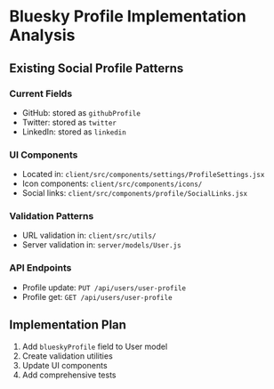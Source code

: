 # Bluesky Profile Implementation Analysis

## Existing Social Profile Patterns

### Current Fields
- GitHub: stored as `githubProfile` 
- Twitter: stored as `twitter`
- LinkedIn: stored as `linkedin`

### UI Components
- Located in: `client/src/components/settings/ProfileSettings.jsx`
- Icon components: `client/src/components/icons/`
- Social links: `client/src/components/profile/SocialLinks.jsx`

### Validation Patterns
- URL validation in: `client/src/utils/`
- Server validation in: `server/models/User.js`

### API Endpoints
- Profile update: `PUT /api/users/user-profile`
- Profile get: `GET /api/users/user-profile`

## Implementation Plan
1. Add `blueskyProfile` field to User model
2. Create validation utilities
3. Update UI components
4. Add comprehensive tests